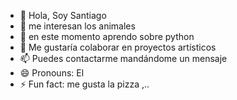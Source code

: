 - 👋 Hola, Soy Santiago
- 👀 me interesan los animales 
- 🌱 en este momento aprendo sobre python
- 💞️ Me gustaría colaborar en proyectos artísticos
- 📫 Puedes contactarme mandándome un mensaje
- 😄 Pronouns: El
- ⚡ Fun fact: me gusta la pizza ,..

<!---
gogosanti/gogosanti is a ✨ special ✨ repository because its `README.md` (this file) appears on your GitHub profile.
You can click the Preview link to take a look at your changes.
--->
